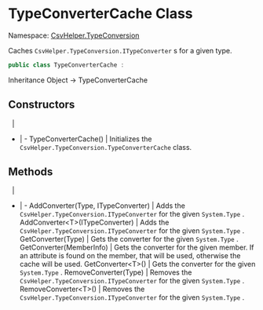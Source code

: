 # TypeConverterCache Class

Namespace: [CsvHelper.TypeConversion](/api/CsvHelper.TypeConversion)

Caches ``CsvHelper.TypeConversion.ITypeConverter`` s for a given type.

```cs
public class TypeConverterCache : 
```

Inheritance Object -> TypeConverterCache

## Constructors
&nbsp; | &nbsp;
- | -
TypeConverterCache() | Initializes the ``CsvHelper.TypeConversion.TypeConverterCache`` class.

## Methods
&nbsp; | &nbsp;
- | -
AddConverter(Type, ITypeConverter) | Adds the ``CsvHelper.TypeConversion.ITypeConverter`` for the given ``System.Type`` .
AddConverter&lt;T&gt;(ITypeConverter) | Adds the ``CsvHelper.TypeConversion.ITypeConverter`` for the given ``System.Type`` .
GetConverter(Type) | Gets the converter for the given ``System.Type`` .
GetConverter(MemberInfo) | Gets the converter for the given member. If an attribute is found on the member, that will be used, otherwise the cache will be used.
GetConverter&lt;T&gt;() | Gets the converter for the given ``System.Type`` .
RemoveConverter(Type) | Removes the ``CsvHelper.TypeConversion.ITypeConverter`` for the given ``System.Type`` .
RemoveConverter&lt;T&gt;() | Removes the ``CsvHelper.TypeConversion.ITypeConverter`` for the given ``System.Type`` .
